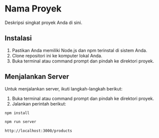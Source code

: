 # Nama Proyek

Deskripsi singkat proyek Anda di sini.

## Instalasi

1. Pastikan Anda memiliki Node.js dan npm terinstal di sistem Anda.
2. Clone repositori ini ke komputer lokal Anda.
3. Buka terminal atau command prompt dan pindah ke direktori proyek.

## Menjalankan Server

Untuk menjalankan server, ikuti langkah-langkah berikut:

1. Buka terminal atau command prompt dan pindah ke direktori proyek.
2. Jalankan perintah berikut:

```bash
npm install

npm run server

http://localhost:3000/products
